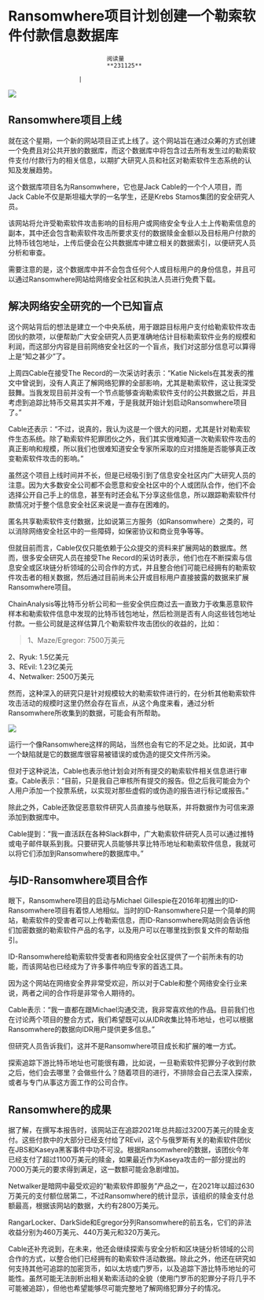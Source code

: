 
# Ransomwhere项目计划创建一个勒索软件付款信息数据库


                                阅读量   
                                **231125**
                            
                        |
                        
                                                                                    



[![](https://p2.ssl.qhimg.com/t01e57b7db892478db9.png)](https://p2.ssl.qhimg.com/t01e57b7db892478db9.png)



## Ransomwhere项目上线

就在这个星期，一个新的网站项目正式上线了。这个网站旨在通过众筹的方式创建一个免费且对公共开放的数据库，而这个数据库中将包含过去所有发生过的勒索软件支付/付款行为的相关信息，以期扩大研究人员和社区对勒索软件生态系统的认知及发展趋势。

这个数据库项目名为Ransomwhere，它也是Jack Cable的一个个人项目，而Jack Cable不仅是斯坦福大学的一名学生，还是Krebs Stamos集团的安全研究人员。

该网站将允许受勒索软件攻击影响的目标用户或网络安全专业人士上传勒索信息的副本，其中还会包含勒索软件攻击所要求支付的数据赎金金额以及目标用户付款的比特币钱包地址，上传后便会在公共数据库中建立相关的数据索引，以便研究人员分析和审查。

需要注意的是，这个数据库中并不会包含任何个人或目标用户的身份信息，并且可以通过Ransomwhere网站给网络安全社区和执法人员进行免费下载。



## 解决网络安全研究的一个已知盲点

这个网站背后的想法是建立一个中央系统，用于跟踪目标用户支付给勒索软件攻击团伙的款项，以便帮助广大安全研究人员更准确地估计目标勒索软件业务的规模和利润，而这部分内容是目前网络安全社区的一个盲点，我们对这部分信息可以算得上是“知之甚少”了。

上周四Cable在接受The Record的一次采访时表示：“Katie Nickels在其发表的推文中曾说到，没有人真正了解网络犯罪的全部影响，尤其是勒索软件，这让我深受鼓舞。当我发现目前并没有一个节点能够查询勒索软件支付的公共数据之后，并且考虑到追踪比特币交易其实并不难，于是我就开始计划启动Ransomwhere项目了。”

Cable还表示：“不过，说真的，我认为这是一个很大的问题，尤其是针对勒索软件生态系统。除了勒索软件犯罪团伙之外，我们其实很难知道一次勒索软件攻击的真正影响和规模，所以我们也很难知道安全专家所采取的应对措施是否能够真正改变勒索软件攻击的影响。”

虽然这个项目上线时间并不长，但是已经吸引到了信息安全社区内广大研究人员的注意。因为大多数安全公司都不会愿意和安全社区中的个人或团队合作，他们不会选择公开自己手上的信息，甚至有时还会私下分享这些信息，所以跟踪勒索软件付款情况对于整个信息安全社区来说是一直存在困难的。

匿名共享勒索软件支付数据，比如说第三方服务（如Ransomwhere）之类的，可以消除网络安全社区中的一些障碍，如保密协议和商业竞争等等。

但就目前而言，Cable仅仅只能依赖于公众提交的资料来扩展网站的数据库。然而，很多安全研究人员在接受The Record的采访时表示，他们也在不断探索与信息安全或区块链分析领域的公司合作的方式，并且整合他们可能已经拥有的勒索软件攻击者的相关数据，然后通过目前尚未公开或目标用户直接披露的数据来扩展Ransomwhere项目。

ChainAnalysis等比特币分析公司和一些安全供应商过去一直致力于收集恶意软件样本和勒索软件信息中发现的比特币钱包地址，然后检测是否有人向这些钱包地址付款。一些公司就是这样估算几个勒索软件攻击团伙的收益的，比如：

> <p>1、Maze/Egregor: 7500万美元<br>
2、Ryuk: 1.5亿美元<br>
3、REvil: 1.23亿美元<br>
4、Netwalker: 2500万美元</p>

然而，这种深入的研究只是针对规模较大的勒索软件进行的，在分析其他勒索软件攻击活动的规模时这里仍然会存在盲点，从这个角度来看，通过分析Ransomwhere所收集到的数据，可能会有所帮助。

[![](https://p2.ssl.qhimg.com/t011408bb8be76bc06c.png)](https://p2.ssl.qhimg.com/t011408bb8be76bc06c.png)

运行一个像Ransomwhere这样的网站，当然也会有它的不足之处。比如说，其中一个缺陷就是它的数据库很容易被错误的或伪造的提交文件所污染。

但对于这种说法，Cable也表示他计划会对所有提交的勒索软件相关信息进行审查。Cable表示：“目前，只是我自己审核所有提交的报告。但之后我可能会为个人用户添加一个投票系统，以实现对那些虚假的或伪造的报告进行标记或报告。”

除此之外，Cable还敦促恶意软件研究人员直接与他联系，并将数据作为可信来源添加到数据库中。

Cable提到：“我一直活跃在各种Slack群中，广大勒索软件研究人员可以通过推特或电子邮件联系到我。只要研究人员能够共享比特币地址和勒索软件信息，我就可以将它们添加到Ransomwhere的数据库中。”



## 与ID-Ransomwhere项目合作

眼下，Ransomwhere项目的启动与Michael Gillespie在2016年初推出的ID-Ransomwhere项目有着惊人地相似。当时的ID-Ransomwhere只是一个简单的网站，勒索软件的受害者可以上传勒索信息，而ID-Ransomwhere网站则会告诉他们加密数据的勒索软件产品的名字，以及用户可以在哪里找到恢复文件的帮助指引。

ID-Ransomwhere给勒索软件受害者和网络安全社区提供了一个前所未有的功能，而该网站也已经成为了许多事件响应专家的首选工具。

因为这个网站在网络安全界非常受欢迎，所以对于Cable和整个网络安全行业来说，两者之间的合作将是非常令人期待的。

Cable表示：“我一直都在跟Michael沟通交流，我非常喜欢他的作品。目前我们也在讨论两个项目的整合方式，我们希望既可以从IDR收集比特币地址，也可以根据Ransomwhere的数据向IDR用户提供更多信息。”

但研究人员告诉我们，这并不是Ransomwhere项目成长和扩展的唯一方式。

探索追踪下游比特币地址也可能很有趣，比如说，一旦勒索软件犯罪分子收到付款之后，他们会去哪里？会做些什么？随着项目的进行，不排除会自己去深入探索，或者与专门从事这方面工作的公司合作。



## Ransomwhere的成果

据了解，在撰写本报告时，该网站正在追踪2021年总共超过3200万美元的赎金支付。这些付款中的大部分已经支付给了REvil，这个与俄罗斯有关的勒索软件团伙在JBS和Kaseya黑客事件中功不可没。根据Ransomwhere的数据，该团伙今年已经支付了超过1100万美元的赎金，如果最近作为Kaseya攻击的一部分提出的7000万美元的要求得到满足，这一数额可能会急剧增加。

Netwalker是暗网中最受欢迎的“勒索软件即服务”产品之一，在2021年以超过630万美元的支付额位居第二，不过Ransomwhere的统计显示，该组织的赎金支付总额最高，根据该网站的数据，大约有2800万美元。

RangarLocker、DarkSide和Egregor分列Ransomwhere的前五名，它们的非法收益分别为460万美元、440万美元和320万美元。

Cable还补充说到，在未来，他还会继续探索与安全分析和区块链分析领域的公司合作的方式，以整合他们已经拥有的勒索软件活动数据。除此之外，他还在研究如何支持其他可追踪的加密货币，如以太坊或门罗币，以及追踪下游比特币地址的可能性。虽然可能无法剖析出相关勒索活动的全貌（使用门罗币的犯罪分子将几乎不可能被追踪），但他也希望能够尽可能完整地了解网络犯罪分子的情况。
